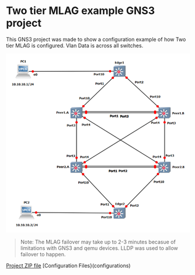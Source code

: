 # Two tier MLAG example GNS3 project

This GNS3 project was made to show a configuration example of how Two tier MLAG is configured.  Vlan Data is across all switches.

<img src="screenshot.png">

>Note: The MLAG failover may take up to 2-3 minutes becasue of limitations with GNS3 and qemu devices.  LLDP was used to allow failover to happen.


[Project ZIP file](MLAG.zip)
[Configuration Files}(configurations)
